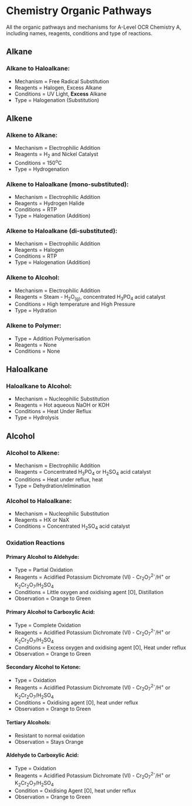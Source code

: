 # Chemistry Organic Pathways
All the organic pathways and mechanisms for A-Level OCR Chemistry A, including names, reagents, conditions and type of reactions.

## Alkane
### Alkane to Haloalkane:
  - Mechanism = Free Radical Substitution
  - Reagents = Halogen, Excess Alkane
  - Conditions = UV Light, **Excess** Alkane
  - Type = Halogenation (Substitution)
 
## Alkene 
### Alkene to Alkane:
  - Mechanism = Electrophilic Addition
  - Reagents = H<sub>2</sub> and Nickel Catalyst
  - Conditions = 150<sup>o</sup>C
  - Type = Hydrogenation
  
### Alkene to Haloalkane (mono-substituted):
  - Mechanism = Electrophilic Addition
  - Reagents = Hydrogen Halide
  - Conditions = RTP
  - Type =  Halogenation (Addition)
  
### Alkene to Haloalkane (di-substituted):
  - Mechanism = Electrophilic Addition
  - Reagents = Halogen
  - Conditions = RTP
  - Type = Halogenation (Addition)
  
### Alkene to Alcohol:
  - Mechanism = Electrophilic Addition
  - Reagents = Steam - H<sub>2</sub>O<sub>(g)</sub>, concentrated H<sub>3</sub>PO<sub>4</sub> acid catalyst
  - Conditions = High temperature and High Pressure
  - Type = Hydration
  
### Alkene to Polymer:
  - Type = Addition Polymerisation
  - Reagents = None
  - Conditions = None
  
## Haloalkane
### Haloalkane to Alcohol:
  - Mechanism = Nucleophilic Substitution
  - Reagents = Hot aqueous NaOH or KOH
  - Conditions = Heat Under Reflux
  - Type = Hydrolysis
  
## Alcohol
### Alcohol to Alkene:
  - Mechanism = Electrophilic Addition
  - Reagents = Concentrated H<sub>3</sub>PO<sub>4</sub> or H<sub>2</sub>SO<sub>4</sub> acid catalyst
  - Conditions = Heat under reflux, heat
  - Type = Dehydration/elimination

### Alcohol to Haloalkane:
  - Mechanism = Nucleophilic Substitution
  - Reagents = HX or NaX
  - Conditions = Concentrated H<sub>2</sub>SO<sub>4</sub> acid catalyst
  
### Oxidation Reactions
#### Primary Alcohol to Aldehyde:
  - Type = Partial Oxidation
  - Reagents =  Acidified Potassium Dichromate (VI) - Cr<sub>2</sub>O<sub>7</sub><sup>2-</sup>/H<sup>+</sup> or K<sub>2</sub>Cr<sub>2</sub>O<sub>7</sub>/H<sub>2</sub>SO<sub>4</sub>
  - Conditions = Little oxygen and oxidising agent [O], Distillation
  - Observation = Orange to Green
  
#### Primary Alcohol to Carboxylic Acid:
  - Type = Complete Oxidation
  - Reagents =  Acidified Potassium Dichromate (VI) - Cr<sub>2</sub>O<sub>7</sub><sup>2-</sup>/H<sup>+</sup> or K<sub>2</sub>Cr<sub>2</sub>O<sub>7</sub>/H<sub>2</sub>SO<sub>4</sub>
  - Conditions = Excess oxygen and oxidising agent [O], Heat under reflux
  - Observation = Orange to Green
  
#### Secondary Alcohol to Ketone:
  - Type = Oxidation
  - Reagents =  Acidified Potassium Dichromate (VI) - Cr<sub>2</sub>O<sub>7</sub><sup>2-</sup>/H<sup>+</sup> or K<sub>2</sub>Cr<sub>2</sub>O<sub>7</sub>/H<sub>2</sub>SO<sub>4</sub>
  - Conditions = Oxidising agent [O], heat under reflux
  - Observation = Orange to Green
  
#### Tertiary Alcohols:
  - Resistant to normal oxidation
  - Observation = Stays Orange
  
#### Aldehyde to Carboxylic Acid:
  - Type = Oxidation
  - Reagents =  Acidified Potassium Dichromate (VI) - Cr<sub>2</sub>O<sub>7</sub><sup>2-</sup>/H<sup>+</sup> or K<sub>2</sub>Cr<sub>2</sub>O<sub>7</sub>/H<sub>2</sub>SO<sub>4</sub>
  - Condition = Oxidising Agent [O], heat under reflux
  - Observation = Orange to Green
